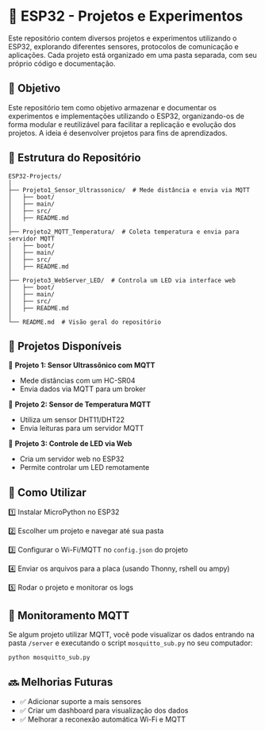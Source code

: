 # 🚀 ESP32 - Projetos e Experimentos

Este repositório contem diversos projetos e experimentos utilizando o ESP32, explorando diferentes sensores, protocolos de comunicação e aplicações. Cada projeto está organizado em uma pasta separada, com seu próprio código e documentação.

## 🎯 Objetivo

Este repositório tem como objetivo armazenar e documentar os experimentos e implementações utilizando o ESP32, organizando-os de forma modular e reutilizável para facilitar a replicação e evolução dos projetos. A ideia é desenvolver projetos para fins de aprendizados.

## 📁 Estrutura do Repositório

```plaintext
ESP32-Projects/
│
├── Projeto1_Sensor_Ultrassonico/  # Mede distância e envia via MQTT
│   ├── boot/
│   ├── main/
│   ├── src/
│   ├── README.md
│
├── Projeto2_MQTT_Temperatura/  # Coleta temperatura e envia para servidor MQTT
│   ├── boot/
│   ├── main/
│   ├── src/
│   ├── README.md
│
├── Projeto3_WebServer_LED/  # Controla um LED via interface web
│   ├── boot/
│   ├── main/
│   ├── src/
│   ├── README.md
│
└── README.md  # Visão geral do repositório
```

## 📌 Projetos Disponíveis

🔹 **Projeto 1: Sensor Ultrassônico com MQTT**

- Mede distâncias com um HC-SR04
- Envia dados via MQTT para um broker

🔹 **Projeto 2: Sensor de Temperatura MQTT**

- Utiliza um sensor DHT11/DHT22
- Envia leituras para um servidor MQTT

🔹 **Projeto 3: Controle de LED via Web**

- Cria um servidor web no ESP32
- Permite controlar um LED remotamente

## 🔧 Como Utilizar

1️⃣ Instalar MicroPython no ESP32

2️⃣ Escolher um projeto e navegar até sua pasta

3️⃣ Configurar o Wi-Fi/MQTT no `config.json` do projeto

4️⃣ Enviar os arquivos para a placa (usando Thonny, rshell ou ampy)

5️⃣ Rodar o projeto e monitorar os logs

## 📡 Monitoramento MQTT

Se algum projeto utilizar MQTT, você pode visualizar os dados entrando na pasta `/server` e executando o script `mosquitto_sub.py` no seu computador:

```bash
python mosquitto_sub.py
```

## 🔜 Melhorias Futuras

- ✅ Adicionar suporte a mais sensores
- ✅ Criar um dashboard para visualização dos dados
- ✅ Melhorar a reconexão automática Wi-Fi e MQTT
